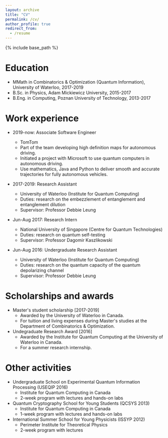 ```yaml
---
layout: archive
title: "CV"
permalink: /cv/
author_profile: true
redirect_from:
  - /resume
---
```


{% include base_path %}

Education
======
* MMath in Combinatorics & Optimization (Quantum Information), University of Waterloo, 2017-2019
* B.Sc. in Physics, Adam Mickiewicz University, 2015-2017
* B.Eng. in Computing, Poznan University of Technology, 2013-2017


Work experience
======
* 2019-now: Associate Software Engineer
  * TomTom
  * Part of the team developing high definition maps for autonomous driving.
  * Initiated a project with Microsoft to use quantum computers in autonomous driving.
  * Use mathematics, Java and Python to deliver smooth and accurate trajectories for fully autonomous vehicles.

* 2017-2019: Research Assistant
  * University of Waterloo (Institute for Quantum Computing)
  * Duties: research on the embezzlement of entanglement and entanglement dilution
  * Supervisor: Professor Debbie Leung
  
* Jun-Aug 2017: Research Intern
  * National University of Singapore (Centre for Quantum Technologies)
  * Duties: research on quantum self-testing
  * Supervisor: Professor Dagomir Kaszlikowski
  
* Jun-Aug 2016: Undergraduate Research Assistant
  * University of Waterloo (Institute for Quantum Computing)
  * Duties: research on the quantum capacity of the quantum depolarizing channel
  * Supervisor: Professor Debbie Leung
  
Scholarships and awards
======  
* Master's student scholarship [2017-2019]
  * Awarded by the University of Waterloo in Canada.
  * For tuition and living expenses during Master's studies at the  Department of Combinatorics & Optimization. 
* Undegraduate Research Award [2016]
  * Awarded by the Institute for Quantum Computing at the University of Waterloo in Canada.
  * For a summer research internship.
  
Other activities
====== 
* Undergraduate School on Experimental Quantum Information Processing (USEQIP 2016)
  * Institute for Quantum Computing in Canada
  * 2-week program with lectures and hands-on labs
* Quantum Cryptography School for Young Students (QCSYS 2013)
  * Institute for Quantum Computing in Canada
  * 1-week program with lectures and hands-on labs
* International Summer School for Young Physicists (ISSYP 2012)
  * Perimeter Institute for Theoretical Physics
  * 2-week program with lectures
